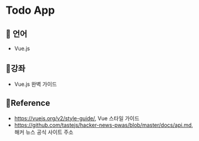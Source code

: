 # Todo App

## :cherry_blossom: 언어
- Vue.js

## :cherry_blossom:강좌
- Vue.js 완벽 가이드

## :cherry_blossom:Reference
- https://vuejs.org/v2/style-guide/, Vue 스타일 가이드
- https://github.com/tastejs/hacker-news-pwas/blob/master/docs/api.md, 해커 뉴스 공식 사이트 주소